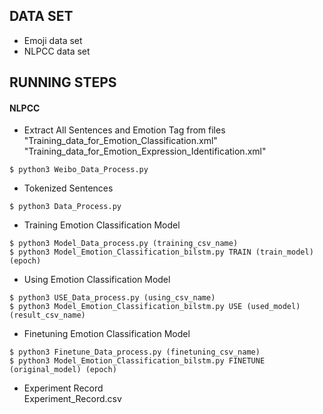 ## DATA SET 
* Emoji data set   
* NLPCC data set    
## RUNNING STEPS

#### NLPCC
* Extract All Sentences and Emotion Tag from files    
"Training_data_for_Emotion_Classification.xml"    
"Training_data_for_Emotion_Expression_Identification.xml"  
```shell
$ python3 Weibo_Data_Process.py
```
* Tokenized Sentences
```shell
$ python3 Data_Process.py 
```
* Training Emotion Classification Model
```shell
$ python3 Model_Data_process.py (training_csv_name)
$ python3 Model_Emotion_Classification_bilstm.py TRAIN (train_model) (epoch)
```
* Using Emotion Classification Model
```shell
$ python3 USE_Data_process.py (using_csv_name)
$ python3 Model_Emotion_Classification_bilstm.py USE (used_model) (result_csv_name) 
```
* Finetuning Emotion Classification Model 
```shell
$ python3 Finetune_Data_process.py (finetuning_csv_name)
$ python3 Model_Emotion_Classification_bilstm.py FINETUNE (original_model) (epoch)
```
* Experiment Record  
Experiment_Record.csv  
